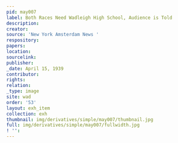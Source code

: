 ```yaml
---
pid: may007
label: Both Races Need Wadleigh High School, Audience is Told
description:
creator:
source: 'New York Amsterdam News '
respository:
papers:
location:
sourcelink:
publisher:
_date: April 15, 1939
contributor:
rights:
relation:
_type: image
site: wad
order: '53'
layout: exh_item
collection: exh
thumbnail: img/derivatives/simple/may007/thumbnail.jpg
full: img/derivatives/simple/may007/fullwidth.jpg
! '':
---
```

